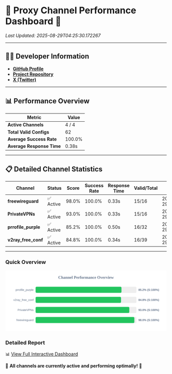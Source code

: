 # 🌟 Proxy Channel Performance Dashboard 🌟

_Last Updated: 2025-08-29T04:25:30.172267_

---

## 👩‍💻 Developer Information

- **[GitHub Profile](https://github.com/4n0nymou3)**  
- **[Project Repository](https://github.com/4n0nymou3/multi-proxy-config-fetcher)**  
- **[X (Twitter)](https://x.com/4n0nymou3)**  

---

## 📊 Performance Overview

| Metric                | Value       |
|-----------------------|-------------|
| **Active Channels**   | 4 / 4       |
| **Total Valid Configs** | 62          |
| **Average Success Rate** | 100.0%      |
| **Average Response Time** | 0.38s       |

---

## 📋 Detailed Channel Statistics

| Channel          | Status     | Score  | Success Rate | Response Time | Valid/Total | Last Success               |
|------------------|------------|--------|--------------|---------------|-------------|----------------------------|
| **freewireguard**  | ✅ Active  | 98.0%  | 100.0% | 0.33s         | 15/16       | 2025-08-29T04:25:30.170496 |
| **PrivateVPNs**  | ✅ Active  | 93.0%  | 100.0% | 0.33s         | 15/16       | 2025-08-29T04:25:29.814458 |
| **prrofile_purple**  | ✅ Active  | 85.2%  | 100.0% | 0.50s         | 16/32       | 2025-08-29T04:25:29.059789 |
| **v2ray_free_conf**  | ✅ Active  | 84.8%  | 100.0% | 0.34s         | 16/39       | 2025-08-29T04:25:29.451697 |

---

### Quick Overview
<div align="center">
  <a href="https://raw.githubusercontent.com/nullluser/NullRepo/refs/heads/main/assets/channel_stats_chart.svg">
    <img src="https://raw.githubusercontent.com/nullluser/NullRepo/refs/heads/main/assets/channel_stats_chart.svg" alt="Source Performance Statistics" width="800">
  </a>
</div>

### Detailed Report
📊 [View Full Interactive Dashboard](https://htmlpreview.github.io/?https://github.com/nullluser/NullRepo/blob/main/assets/performance_report.html)

🎉 **All channels are currently active and performing optimally!** 🎉
